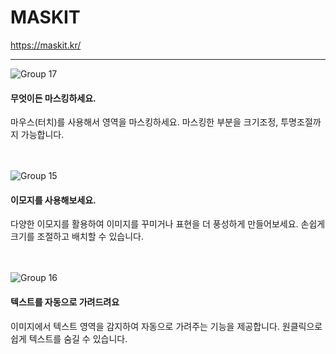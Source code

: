 # MASKIT

https://maskit.kr/

---
![Group 17](https://github.com/user-attachments/assets/a3cdad52-ef93-4549-aefa-4c11809b795d)


#### 무엇이든 마스킹하세요.

마우스(터치)를 사용해서 영역을 마스킹하세요. 마스킹한 부분을 크기조정, 투명조절까지 가능합니다.
<br>
<br>
<br>

![Group 15](https://github.com/user-attachments/assets/a617a152-f523-4041-82e3-e01252895790)

#### 이모지를 사용해보세요.

다양한 이모지를 활용하여 이미지를 꾸미거나 표현을 더 풍성하게 만들어보세요. 손쉽게 크기를 조절하고 배치할 수 있습니다.
<br>
<br>
<br>


![Group 16](https://github.com/user-attachments/assets/cc6114de-7fee-464f-b75a-537edc691312)

#### 텍스트를 자동으로 가려드려요

이미지에서 텍스트 영역을 감지하여 자동으로 가려주는 기능을 제공합니다. 원클릭으로 쉽게 텍스트를 숨길 수 있습니다.
